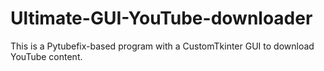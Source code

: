 # Ultimate-GUI-YouTube-downloader
This is a Pytubefix-based program with a CustomTkinter GUI to download YouTube content.
